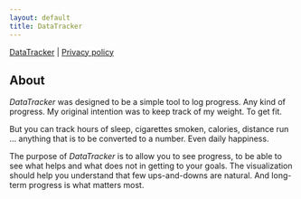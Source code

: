 ```yaml
---
layout: default
title: DataTracker
---
```

[DataTracker](/) | [Privacy policy](/privacy_DataTracker.md)

## About

*DataTracker* was designed to be a simple tool to log progress. Any kind of progress. My original intention was to keep track of my weight. To get fit.

But you can track hours of sleep, cigarettes smoken, calories, distance run ... anything that is to be converted to a number. Even daily happiness.

The purpose of *DataTracker* is to allow you to see progress, to be able to see what helps and what does not in getting to your goals. The visualization should help you understand that few ups-and-downs are natural. And long-term progress is what matters most.
